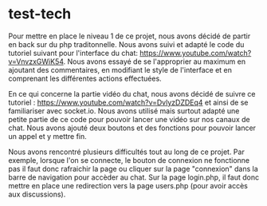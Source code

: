 # test-tech
Pour mettre en place le niveau 1 de ce projet, nous avons décidé de partir en back sur du php traditonnelle. Nous avons suivi et adapté le code du tutoriel suivant pour l'interface du chat: https://www.youtube.com/watch?v=VnvzxGWiK54. Nous avons essayé de se l'approprier au maximum en ajoutant des commentaires, en modifiant le style de l'interface et en comprenant les différentes actions effectuées. 

En ce qui concerne la partie vidéo du chat, nous avons décidé de suivre ce tutoriel : https://www.youtube.com/watch?v=DvlyzDZDEq4 et ainsi de se familiariser avec socket.io. Nous avons utilisé mais surtout adapté une petite partie de ce code pour pouvoir lancer une vidéo sur nos canaux de chat. Nous avons ajouté deux boutons et des fonctions pour pouvoir lancer un appel et y mettre fin. 

Nous avons rencontré plusieurs difficultés tout au long de ce projet. Par exemple, lorsque l'on se connecte, le bouton de connexion ne fonctionne pas il faut donc rafraichir la page ou cliquer sur la page "connexion" dans la barre de navigation pour accèder au chat. Sur la page login.php, il faut donc mettre en place une redirection vers la page users.php (pour avoir accès aux discussions). 

